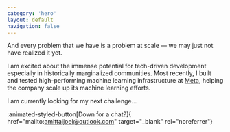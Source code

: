 ```yaml
---
category: 'hero'
layout: default
navigation: false
---
```


And every problem that we have is a problem at scale &mdash;
we may just not have realized it yet.

I am excited about the immense potential for tech-driven development
especially in historically marginalized communities.
Most recently, I built and tested high-performing
machine learning infrastructure at [Meta][meta],
helping the company scale up its machine learning efforts.

I am currently looking for my next challenge...

:animated-styled-button[Down for a chat?]{
  href="mailto:amittaijoel@outlook.com"
  target="_blank"
  rel="noreferrer"}


[dartmouth]:  https://home.dartmouth.edu/
[kenya]:      https://www.bbc.com/news/world-africa-13681341
[starehe]:    https://www.stareheboyscentre.ac.ke/sbc/
[yc]:         https://www.startupschool.org/
[cmu]:        https://www.cs.cmu.edu/
[meta]:       https://engineering.fb.com/
